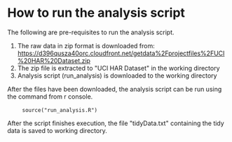 How to run the analysis script
====================

The following are pre-requisites to run the analysis script. 

1. The raw data in zip format is downloaded from: https://d396qusza40orc.cloudfront.net/getdata%2Fprojectfiles%2FUCI%20HAR%20Dataset.zip 
2. The zip file is extracted to "UCI HAR Dataset" in the working directory
3. Analysis script (run_analysis) is downloaded to the working directory

After the files have been downloaded, the analysis script can be run using the command from r console.

<pre>
    <code>source("run_analysis.R")</code>
</pre>

After the script finishes execution, the file "tidyData.txt" containing the tidy data is saved to working directory.